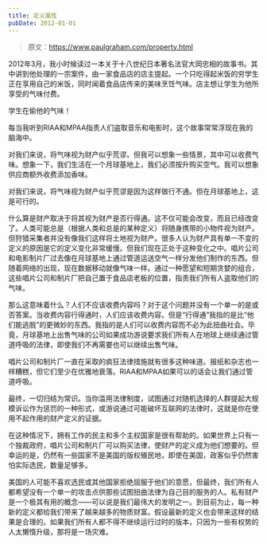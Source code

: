```yaml
---
title: 定义属性
pubDate: 2012-01-01
---
```


> 原文：https://www.paulgraham.com/property.html 

            
2012年3月，我小时候读过一本关于十八世纪日本著名法官大岡忠相的故事书。其中讲到他处理的一宗案件，由一家食品店的店主提起。一个只吃得起米饭的穷学生正在享用自己的米饭，同时闻着食品店传来的美味烹饪气味。店主想让学生为他所享受的气味付费。

学生在偷他的气味！

每当我听到RIAA和MPAA指责人们盗取音乐和电影时，这个故事常常浮现在我的脑海中。

对我们来说，将气味视为财产似乎荒谬。但我可以想象一些情景，其中可以收费气味。想象一下，我们生活在一个月球基地上，我们必须按升购买空气。我可以想象供应商额外收费添加香味。

对我们来说，将气味视为财产似乎荒谬是因为这样做行不通。但在月球基地上，这是可行的。

什么算是财产取决于将其视为财产是否行得通。这不仅可能会改变，而且已经改变了。人类可能总是（根据人类和总是的某种定义）将随身携带的小物件视为财产。但狩猎采集者并没有像我们这样将土地视为财产。很多人认为财产具有单一不变的定义的原因是它的定义变化非常缓慢。但我们现在正处于这种变化之中。唱片公司和电影制片厂过去像在月球基地上通过管道运送空气一样分发他们制作的东西。但随着网络的出现，现在数据移动就像气味一样。通过一种愿望和短期贪婪的组合，这些唱片公司和制片厂把自己置于食品店老板的位置，指责我们所有人盗取他们的气味。

那么这意味着什么？人们不应该收费内容吗？对于这个问题并没有一个单一的是或否答案。当收费内容行得通时，人们应该收费内容。但是“行得通”我指的是比“他们能逃脱”的更微妙的东西。我指的是人们可以收费内容而不必为此扭曲社会。毕竟，月球基地上出售气味的公司如果成功游说要求我们所有人在地球上继续通过管道呼吸的法律，即使我们不再需要也可以继续出售气味。

唱片公司和制片厂一直在采取的疯狂法律措施就有很多这种味道。报纸和杂志也一样糟糕，但它们至少在优雅地衰落。RIAA和MPAA如果可以的话会让我们通过管道呼吸。

最终，一切归结为常识。当你滥用法律制度，试图通过对随机选择的人群提起大规模诉讼作为惩罚的一种形式，或游说通过可能破坏互联网的法律时，这就是你在使用不起作用的财产定义的证据。

在这种情况下，拥有工作的民主和多个主权国家是很有帮助的。如果世界上只有一个独裁政府，唱片公司和制片厂可以购买法律，使财产的定义成为他们想要的。但幸运的是，仍然有一些国家不是美国的版权殖民地，即使在美国，政客似乎仍然害怕实际选民，数量足够多。

美国的人可能不喜欢选民或其他国家拒绝屈服于他们的意愿，但最终，我们所有人都希望没有一个单一的攻击点供那些试图扭曲法律为自己目的服务的人。私有财产是一个极其有用的概念——可以说是我们最伟大的发明之一。到目前为止，每一种新的定义都给我们带来了越来越多的物质财富。假设最新的定义也会带来这样的结果是合理的。如果我们所有人都不得不继续运行过时的版本，只因为一些有权势的人太懒惰升级，那将是一场灾难。
